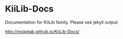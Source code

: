 # KiiLib-Docs
Documentation for KiiLib family. Please see jekyll output 

http://mokelab.github.io/KiiLib-Docs/
